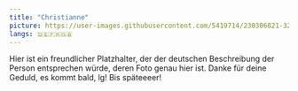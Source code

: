 ```yaml
---
title: "Christianne"
picture: https://user-images.githubusercontent.com/5419714/230306821-322d8d61-4b4c-4306-8613-2689f244a49d.png
langs: 🇩🇪🇫🇷🇬🇧
---
```


Hier ist ein freundlicher Platzhalter, der der deutschen Beschreibung der Person entsprechen würde, deren Foto genau hier ist.
Danke für deine Geduld, es kommt bald, lg!
Bis späteeeer!